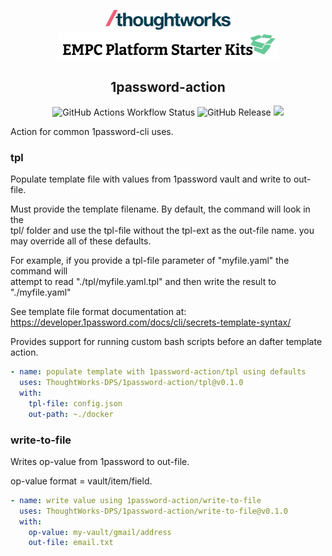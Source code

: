 <div align="center">
	<p>
	<img alt="Thoughtworks Logo" src="https://raw.githubusercontent.com/ThoughtWorks-DPS/static/master/thoughtworks_flamingo_wave.png?sanitize=true" width=200 /><br />
	<img alt="DPS Title" src="https://raw.githubusercontent.com/ThoughtWorks-DPS/static/master/EMPCPlatformStarterKitsImage.png?sanitize=true" width=350/><br />
	<h2>1password-action</h2>
	<img alt="GitHub Actions Workflow Status" src="https://img.shields.io/github/actions/workflow/status/ThoughtWorks-DPS/1password-action/.github%2Fworkflows%2Fdevelopment-build.yaml"> <img alt="GitHub Release" src="https://img.shields.io/github/v/release/ThoughtWorks-DPS/1password-action"> <a href="https://opensource.org/licenses/MIT"><img src="https://img.shields.io/badge/license-MIT-blue.svg"></a>
	</p>
</div>

Action for common 1password-cli uses.  

### tpl

Populate template file with values from 1password vault and write to out-file.

Must provide the template filename. By default, the command will look in the  
tpl/ folder and use the tpl-file without the tpl-ext as the out-file name. you  
may override all of these defaults.  

For example, if you provide a tpl-file parameter of "myfile.yaml" the command will  
attempt to read "./tpl/myfile.yaml.tpl" and then write the result to "./myfile.yaml"  

See template file format documentation at:  
https://developer.1password.com/docs/cli/secrets-template-syntax/  

Provides support for running custom bash scripts before an dafter template action.  

```yaml
- name: populate template with 1password-action/tpl using defaults
  uses: ThoughtWorks-DPS/1password-action/tpl@v0.1.0
  with:
    tpl-file: config.json
    out-path: ~./docker
```

### write-to-file

Writes op-value from 1password to out-file.

op-value format = vault/item/field.

```yaml
- name: write value using 1password-action/write-to-file
  uses: ThoughtWorks-DPS/1password-action/write-to-file@v0.1.0
  with:
    op-value: my-vault/gmail/address
    out-file: email.txt
```
